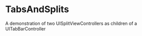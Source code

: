 TabsAndSplits
=============

A demonstration of two UISplitViewControllers as children of a UITabBarController



